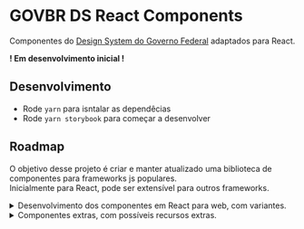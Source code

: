 # GOVBR DS React Components
Componentes do [Design System do Governo Federal](https://www.gov.br/ds/home) adaptados para React.

**! Em desenvolvimento inicial !**

## Desenvolvimento

- Rode `yarn` para isntalar as dependêcias
- Rode `yarn storybook` para começar a desenvolver

## Roadmap

O objetivo desse projeto é criar e manter atualizado uma biblioteca de componentes para frameworks js populares. \
Inicialmente para React, pode ser extensível para outros frameworks.

<details>
  <summary>Desenvolvimento dos componentes em React para web, com variantes.</summary>

- [ ] Avatar
- [ ] Breadcrumb
- [X] Button
- [ ] Card
- [ ] Carrousel
- [ ] CookieBar
- [ ] Checkbox
- [ ] DateTimePicker
- [ ] Divider
- [ ] Footer
- [ ] Header
- [ ] Input
- [ ] Item
- [ ] List
- [ ] Loading
- [ ] MagicButton
- [ ] Menu
- [ ] Message
- [ ] Modal
- [ ] Notification
- [ ] Pagination
- [ ] Radio
- [ ] Scrim
- [ ] Select
- [ ] Sign-in
- [ ] SkipLink
- [ ] Step
- [ ] Switch
- [ ] Table
- [ ] Tab
- [ ] Tag
- [ ] Textarea
- [ ] Tooltip
- [ ] Upload
- [ ] Wizard
</details>

<details>
  <summary>Componentes extras, com possíveis recursos extras.</summary>

- [ ] TextEditor (WYSIWYG, Utilizando [tiptap](https://tiptap.dev/))
</details>
